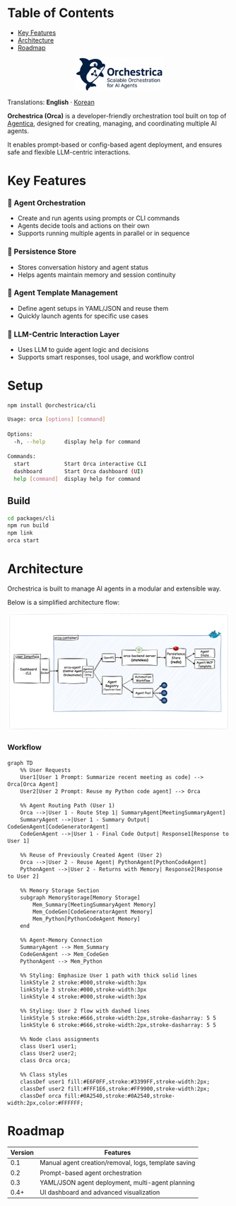 # Table of Contents
- [Key Features](#key-features)
- [Architecture](#architecture)
- [Roadmap](#roadmap)

<div align="center">
  <img src="./docs/_static/orca-main.png" alt="Orchestrica Logo" width="200"/>
</div>

Translations: **English** · [Korean](./docs/translation/README-kor.md)

**Orchestrica (Orca)** is a developer-friendly orchestration tool built on top of [Agentica](https://github.com/wrtnlabs/agentica), designed for creating, managing, and coordinating multiple AI agents.

It enables prompt-based or config-based agent deployment, and ensures safe and flexible LLM-centric interactions.

# Key Features

### 🚀 Agent Orchestration
- Create and run agents using prompts or CLI commands
- Agents decide tools and actions on their own
- Supports running multiple agents in parallel or in sequence

### 💾 Persistence Store
- Stores conversation history and agent status
- Helps agents maintain memory and session continuity

### 🧩 Agent Template Management
- Define agent setups in YAML/JSON and reuse them
- Quickly launch agents for specific use cases

### 🧠 LLM-Centric Interaction Layer
- Uses LLM to guide agent logic and decisions
- Supports smart responses, tool usage, and workflow control

# Setup
```sh
npm install @orchestrica/cli
```

```sh
Usage: orca [options] [command]

Options:
  -h, --help      display help for command

Commands:
  start           Start Orca interactive CLI
  dashboard       Start Orca dashboard (UI)
  help [command]  display help for command
```
## Build
```sh
cd packages/cli
npm run build
npm link
orca start
```
# Architecture

Orchestrica is built to manage AI agents in a modular and extensible way.

Below is a simplified architecture flow:

<div align="center">
  <img src="./docs/_static/orca-diagram.png" alt="Orchestrica diagram"/>
</div>

### Workflow
```mermaid
graph TD
    %% User Requests
    User1[User 1 Prompt: Summarize recent meeting as code] --> Orca[Orca Agent]
    User2[User 2 Prompt: Reuse my Python code agent] --> Orca

    %% Agent Routing Path (User 1)
    Orca -->|User 1 - Route Step 1| SummaryAgent[MeetingSummaryAgent]
    SummaryAgent -->|User 1 - Summary Output| CodeGenAgent[CodeGeneratorAgent]
    CodeGenAgent -->|User 1 - Final Code Output| Response1[Response to User 1]

    %% Reuse of Previously Created Agent (User 2)
    Orca -->|User 2 - Reuse Agent| PythonAgent[PythonCodeAgent]
    PythonAgent -->|User 2 - Returns with Memory| Response2[Response to User 2]

    %% Memory Storage Section
    subgraph MemoryStorage[Memory Storage]
        Mem_Summary[MeetingSummaryAgent Memory]
        Mem_CodeGen[CodeGeneratorAgent Memory]
        Mem_Python[PythonCodeAgent Memory]
    end

    %% Agent-Memory Connection
    SummaryAgent --> Mem_Summary
    CodeGenAgent --> Mem_CodeGen
    PythonAgent --> Mem_Python

    %% Styling: Emphasize User 1 path with thick solid lines
    linkStyle 2 stroke:#000,stroke-width:3px
    linkStyle 3 stroke:#000,stroke-width:3px
    linkStyle 4 stroke:#000,stroke-width:3px

    %% Styling: User 2 flow with dashed lines
    linkStyle 5 stroke:#666,stroke-width:2px,stroke-dasharray: 5 5
    linkStyle 6 stroke:#666,stroke-width:2px,stroke-dasharray: 5 5

    %% Node class assignments
    class User1 user1;
    class User2 user2;
    class Orca orca;

    %% Class styles
    classDef user1 fill:#E6F0FF,stroke:#3399FF,stroke-width:2px;
    classDef user2 fill:#FFF1E6,stroke:#FF9900,stroke-width:2px;
    classDef orca fill:#0A2540,stroke:#0A2540,stroke-width:2px,color:#FFFFFF;
```

# Roadmap

| Version | Features                                              |
| ------- | ----------------------------------------------------- |
| 0.1     | Manual agent creation/removal, logs, template saving  |
| 0.2     | Prompt-based agent orchestration                      |
| 0.3     | YAML/JSON agent deployment, multi-agent planning      |
| 0.4+    | UI dashboard and advanced visualization               |
